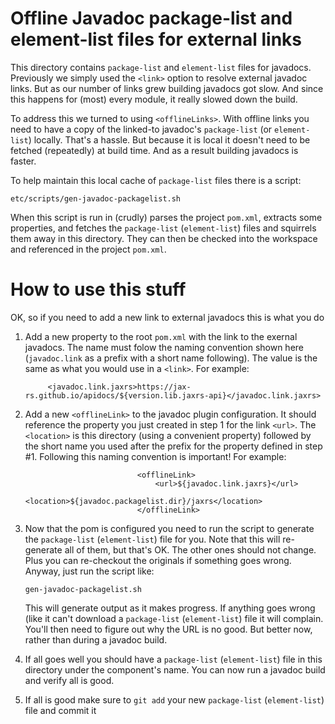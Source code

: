 # Offline Javadoc package-list and element-list files for external links

This directory contains `package-list` and `element-list` files for javadocs.
Previously we simply used the `<link>` option to resolve external javadoc links.
But as our number of links grew building javadocs got slow. And since this 
happens for (most) every module, it really slowed down the build.

To address this we turned to using `<offlineLinks>`. With offline links you
need to have a copy of the linked-to javadoc's `package-list` (or `element-list`)
locally. That's a hassle. But because it is local it doesn't need to be 
fetched (repeatedly) at build time. And as a result building javadocs is faster.

To help maintain this local cache of `package-list` files there is a script:

`etc/scripts/gen-javadoc-packagelist.sh`

When this script is run in (crudly) parses the project `pom.xml`, extracts
some properties, and fetches the `package-list` (`element-list`) files and
squirrels them away in this directory. They can then be checked into the
workspace and referenced in the project `pom.xml`.

# How to use this stuff

OK, so if you need to add a new link to external javadocs this is what you do

1. Add a new property to the root `pom.xml` with the link to the exernal javadocs. The name
   must folow the naming convention shown here (`javadoc.link` as a prefix with a short
   name following). The value is the same as what you would use in a `<link>`. For example:
   ```
        <javadoc.link.jaxrs>https://jax-rs.github.io/apidocs/${version.lib.jaxrs-api}</javadoc.link.jaxrs>
   ```
   
2. Add a new `<offlineLink>` to the javadoc plugin configuration. It should reference the property
   you just created in step 1 for the link `<url>`. The `<location>` is this directory
   (using a convenient property) followed by the short name you used after the prefix for
   the property defined in step #1. Following this naming convention is important! For example:
   ```
                            <offlineLink>
                                <url>${javadoc.link.jaxrs}</url>
                                <location>${javadoc.packagelist.dir}/jaxrs</location>
                            </offlineLink>
   ```
   
3. Now that the pom is configured you need to run the script to generate the `package-list`
   (`element-list`) file for you. Note that this will re-generate all of them, but that's OK.
   The other ones should not change. Plus you can re-checkout the originals if something 
   goes wrong. Anyway, just run the script like:
   ```
   gen-javadoc-packagelist.sh
   ```
   This will generate output as it makes progress. If anything goes wrong (like it can't
   download a `package-list` (`element-list`) file it will complain. You'll then need 
   to figure out why the URL is no good. But better now, rather than during a javadoc build.
   
4. If all goes well you should have a `package-list` (`element-list`) file in
   this directory under the component's name. You can now run a javadoc build and verify
   all is good.
   
5. If all is good make sure to `git add` your new `package-list` (`element-list`) file
   and commit it



